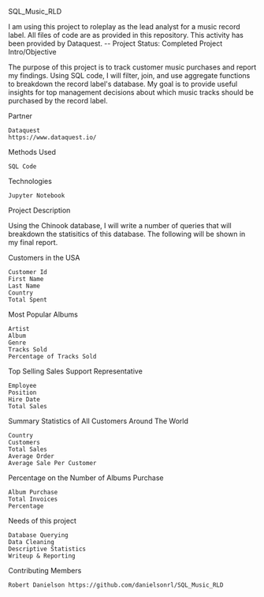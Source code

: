 SQL_Music_RLD

I am using this project to roleplay as the lead analyst for a music record label. All files of code are as provided in this repository. This activity has been provided by Dataquest.
-- Project Status: Completed
Project Intro/Objective

The purpose of this project is to track customer music purchases and report my findings. Using SQL code, I will filter, join, and use aggregate functions to breakdown the record label's database. My goal is to provide useful insights for top management decisions about which music tracks should be purchased by the record label.

Partner

    Dataquest
    https://www.dataquest.io/
    
Methods Used

    SQL Code

Technologies

    Jupyter Notebook

Project Description

Using the Chinook database, I will write a number of queries that will breakdown the statisitics of this database.  The following will be shown in my final report.  


Customers in the USA

    Customer Id
    First Name
    Last Name
    Country 
    Total Spent

Most Popular Albums

    Artist
    Album
    Genre
    Tracks Sold
    Percentage of Tracks Sold

Top Selling Sales Support Representative

    Employee
    Position
    Hire Date
    Total Sales

Summary Statistics of All Customers Around The World

    Country
    Customers
    Total Sales
    Average Order
    Average Sale Per Customer

Percentage on the Number of Albums Purchase

    Album Purchase
    Total Invoices
    Percentage

Needs of this project

    Database Querying
    Data Cleaning
    Descriptive Statistics
    Writeup & Reporting

Contributing Members

    Robert Danielson https://github.com/danielsonrl/SQL_Music_RLD
